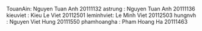 TouanAin: Nguyen Tuan Anh 20111132
astrung : Nguyen Tuan Anh 20111136
kieuviet : Kieu Le Viet  20112501
leminhviet: Le Minh Viet 20112503
hungnvh : Nguyen Viet Hung 20111550
phamhoangha : Pham Hoang Ha 20111463

